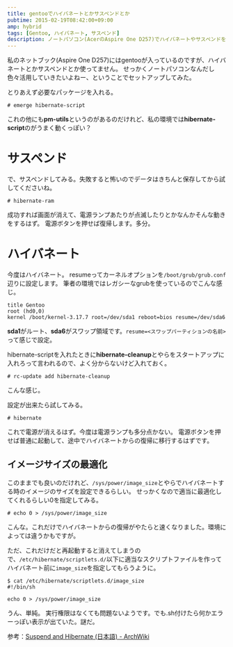 ```yaml
---
title: gentooでハイバネートとかサスペンドとか
pubtime: 2015-02-19T08:42:00+09:00
amp: hybrid
tags: [Gentoo, ハイバネート, サスペンド]
description: ノートパソコン(AcerのAspire One D257)でハイバネートやサスペンドを使うべく、gentooのセットアップを行ないました。多分他の環境でも動くと思います。
---
```


私のネットブック(Aspire One D257)にはgentooが入っているのですが、ハイバネートとかサスペンドとか使ってません。
せっかくノートパソコンなんだし色々活用していきたいよねー、ということでセットアップしてみた。

とりあえず必要なパッケージを入れる。
```
# emerge hibernate-script
```
これの他にも**pm-utils**というのがあるのだけれど、私の環境では**hibernate-script**のがうまく動くっぽい？


# サスペンド
で、サスペンドしてみる。失敗すると怖いのでデータはきちんと保存してから試してくださいね。
```
# hibernate-ram
```
成功すれば画面が消えて、電源ランプあたりが点滅したりとかなんかそんな動きをするはず。
電源ボタンを押せば復帰します。多分。


# ハイバネート
今度はハイバネート。
resumeってカーネルオプションを`/boot/grub/grub.conf`辺りに設定します。
筆者の環境ではレガシーなgrubを使っているのでこんな感じ。
```
title Gentoo
root (hd0,0)
kernel /boot/kernel-3.17.7 root=/dev/sda1 reboot=bios resume=/dev/sda6
```
**sda1**がルート、**sda6**がスワップ領域です。`resume=<スワップパーティションの名前>`って感じで設定。

hibernate-scriptを入れたときに**hibernate-cleanup**とやらをスタートアップに入れろって言われるので、よく分からないけど入れておく。
```
# rc-update add hibernate-cleanup
```
こんな感じ。

設定が出来たら試してみる。
```
# hibernate
```
これで電源が消えるはず。今度は電源ランプも多分点かない。
電源ボタンを押せば普通に起動して、途中でハイバネートからの復帰に移行するはずです。

## イメージサイズの最適化
このままでも良いのだけれど、`/sys/power/image_size`とやらでハイバネートする時のイメージのサイズを設定できるらしい。
せっかくなので適当に最適化してくれるらしい0を指定してみる。
```
# echo 0 > /sys/power/image_size
```
こんな。これだけでハイバネートからの復帰がやたらと速くなりました。環境によっては違うかもですが。

ただ、これだけだと再起動すると消えてしまうので、`/etc/hibernate/scriptlets.d/`以下に適当なスクリプトファイルを作ってハイバネート前に`image_size`を指定してもらうように。
```
$ cat /etc/hibernate/scriptlets.d/image_size
#!/bin/sh

echo 0 > /sys/power/image_size
```
うん、単純。
実行権限はなくても問題ないようです。でも.sh付けたら何かエラーっぽい表示が出ていた。謎だ。

参考：<a href="https://wiki.archlinux.org/index.php/Suspend_and_Hibernate_(日本語)" target="_blank">Suspend and Hibernate (日本語) - ArchWiki</a>
